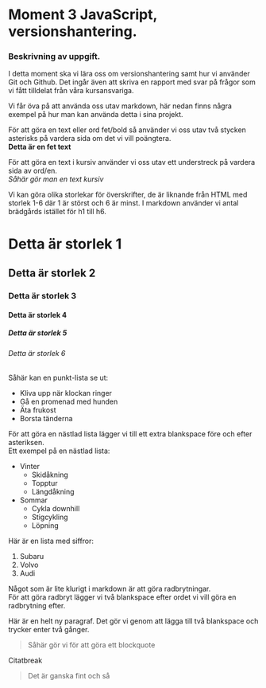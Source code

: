 # Moment 3 JavaScript, versionshantering.

### Beskrivning av uppgift. 

I detta moment ska vi lära oss om versionshantering samt hur vi använder Git och Github. Det ingår även att skriva en rapport med svar på frågor som vi fått tilldelat från våra kursansvariga. 

Vi får öva på att använda oss utav markdown, här nedan finns några exempel på hur man kan använda detta i sina projekt. 

För att göra en text eller ord fet/bold så använder vi oss utav två stycken asterisks på vardera sida om det vi vill poängtera.  
**Detta är en fet text** 

För att göra en text i kursiv använder vi oss utav ett understreck på vardera sida av ord/en.  
_Såhär gör man en text kursiv_

Vi kan göra olika storlekar för överskrifter, de är liknande från HTML med storlek 1-6 där 1 är störst och 6 är minst. I markdown använder vi antal brädgårds istället för h1 till h6. 

# Detta är storlek 1
## Detta är storlek 2
### Detta är storlek 3
#### Detta är storlek 4
##### Detta är storlek 5
###### Detta är storlek 6

Såhär kan en punkt-lista se ut:

* Kliva upp när klockan ringer
* Gå en promenad med hunden
* Äta frukost
* Borsta tänderna

För att göra en nästlad lista lägger vi till ett extra blankspace före och efter asteriksen.  
Ett exempel på en nästlad lista:

* Vinter
  *  Skidåkning
  *  Topptur
  *  Längdåkning
* Sommar
  *  Cykla downhill
  *  Stigcykling
  *  Löpning

 Här är en lista med siffror:

 1. Subaru  
 2. Volvo  
 3. Audi

Något som är lite klurigt i markdown är att göra radbrytningar.  
För att göra radbryt lägger vi två blankspace efter ordet vi vill göra en radbrytning efter.  

Här är en helt ny paragraf. Det gör vi genom att lägga till två blankspace och trycker enter två gånger.  


>Såhär gör vi för att göra
>ett blockquote

Citatbreak

>Det är ganska fint och så
